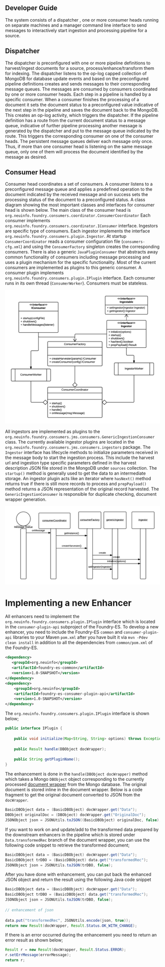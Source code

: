 Developer Guide
---------------

The system consists of a dispatcher , one or more consumer heads running on separate machines and a manager command line interface to send messages to interactively start ingestion and processing pipeline for a source.

## Dispatcher
The dispatcher is preconfigured with one or more pipeline definitions to harvest/ingest documents for a source, process/enhance/transform them for indexing. The dispatcher listens to the op-log capped collection of MongoDB 
for database update events and based on the preconfigured pipeline definitions creates and sends messages 
to their corresponding message queues. The messages are consumed by consumers coordinated by one or more 
consumer heads. Each step in a pipeline is handled by a specific consumer. When a consumer finishes 
the processing of a document it sets the document status to a preconfigured value indicative of the next step in the pipeline and saves the document back to the MongoDB. This creates an op-log activity, which triggers 
the dispatcher. If the pipeline definition has a route from the current document status to a message queue, 
indicative of further pipeline processing another message is generated by the dispatcher and put to the message 
queue indicated by the route. This triggers the corresponding consumer on one of the consumer heads.
The persistent message queues deliver each message only once. Thus, if more than one consumer head is listening
on the same message queue, only one of them will process the document identified by the message as desired.


## Consumer Head

Consumer head coordinates a set of consumers. A consumer listens to a preconfigured message queue and 
applies a predefined operation to the document indicated by the received message and on success sets the 
processing status of the document to a preconfigured status. 
A class diagram showing the most important classes and interfaces for consumer head is shown below.
The main class of the consumer head is `org.neuinfo.foundry.consumers.coordinator.ConsumerCoordinator`
Each consumer implements `org.neuinfo.foundry.consumers.coordinator.IConsumer` interface.
Ingestors are specific type of consumers. Each ingestor implements the interface
`org.neuinfo.foundry.consumers.plugin.Ingestor`. At startup `ConsumerCoordinator` reads 
a consumer configuration file (`consumers-cfg.xml`) and using the  `ConsumerFactory` singleton 
creates the corresponding consumers. There is also a generic `JavaPluginConsumer` 
that abstracts away common functionality of consumers including message processing 
and uses a plugin mechanism for the specific functionality. Most of the current consumers are implemented 
as plugins to this generic consumer. A consumer plugin implements 
`org.neuinfo.foundry.consumers.plugin.IPlugin` interface. 
Each consumer runs in its own thread (`ConsumerWorker`). Consumers must be stateless.

![](images/consumer_head_class_diag.png)

All ingestors are implemented as plugins to the 
`org.neuinfo.foundry.consumers.jms.consumers.GenericIngestionConsumer` class. 
The currently available ingestor plugins are located in the 
`org.neuinfo.foundry.consumers.jms.consumers.ingestors` package.
The `Ingestor` interface has lifecycle methods to initialize parameters received in the message body
to start the ingestion process. This include the harvest url and ingestion type specific parameters 
defined in the harvest description JSON file stored in the MongoDB under `sources` collection.
The `startup()` method is generally used to get the data to an intermediate storage. 
An ingestor plugin acts like an iterator where `hasNext()` method returns true if there is still 
more records to process and `prepPayload()` method returns a JSON representation of 
the original record harvested. The `GenericIngestionConsumer` is responsible for duplicate checking, 
document wrapper generation.

![Sequence Diagram for Ingestor creation](images/ingestor_creation_seq_diag.png)


# Implementing a new Enhancer

All enhancers need to implement the `org.neuinfo.foundry.consumers.plugin.IPlugin` interface which is located 
in the `consumer-plugin-api` subproject of the Foundry-ES. To develop a new enhancer, you need to include 
the Foundry-ES `common` and `consumer-plugin-api` libraries to your Maven `pom.xml` after you have built it 
via `mvn -Pdev clean install` in addition to all the dependencies from `common/pom.xml` of the Foundry-ES.

```xml
<dependency>
   <groupId>org.neuinfo</groupId>
   <artifactId>foundry-es-common</artifactId>
   <version>1.0-SNAPSHOT</version>
</dependency>
<dependency>
    <groupId>org.neuinfo</groupId>
    <artifactId>foundry-es-consumer-plugin-api</artifactId>
    <version>1.0-SNAPSHOT</version>
</dependency>

```

The `org.neuinfo.foundry.consumers.plugin.IPlugin` interface is shown below; 

```java
public interface IPlugin {

    public void initialize(Map<String, String> options) throws Exception;

    public Result handle(DBObject docWrapper);

    public String getPluginName();
}
```

The enhancement is done in the `handle(DBObject docWrapper)` method which takes a Mongo `DBObject` 
object corresponding to the currently processed [document wrapper](doc_ingestion.md) from the Mongo database. 
The original document is stored inline in the document wrapper. 
Below is a code fragment to get the original document converted to JSON from the `docWrapper`.

```java
BasicDBObject data = (BasicDBObject) docWrapper.get("Data");
DBObject originalDoc = (DBObject) docWrapper.get("OriginalDoc");
JSONObject json = JSONUtils.toJSON((BasicDBObject) originalDoc, false);

```

If you want to work on and update/add to the transformed data prepared by the downstream enhancers 
in the pipeline which is stored under `Data.transformedRec` branch of the document wrapper, you can 
use the following code snippet to retrieve the transformed document; 

```java
BasicDBObject data = (BasicDBObject) docWrapper.get("Data");
BasicDBObject trDBO = (BasicDBObject) data.get("transformedRec");
JSONObject json = JSONUtils.toJSON(trDBO, false);

```

After you have done with enhancement, you can put back the enhanced JSON object and return the result using
the following Java code snippet

```java
BasicDBObject data = (BasicDBObject) docWrapper.get("Data");
BasicDBObject trDBO = (BasicDBObject) data.get("transformedRec");
JSONObject json = JSONUtils.toJSON(trDBO, false);

// enhancement of json

data.put("transformedRec", JSONUtils.encode(json, true));
return new Result(docWrapper, Result.Status.OK_WITH_CHANGE);

```
If there is an error occurred during the enhancement you need to return an error result as shown below;

```java
Result r = new Result(docWrapper, Result.Status.ERROR);
r.setErrMessage(errorMessage);
return r;
```


